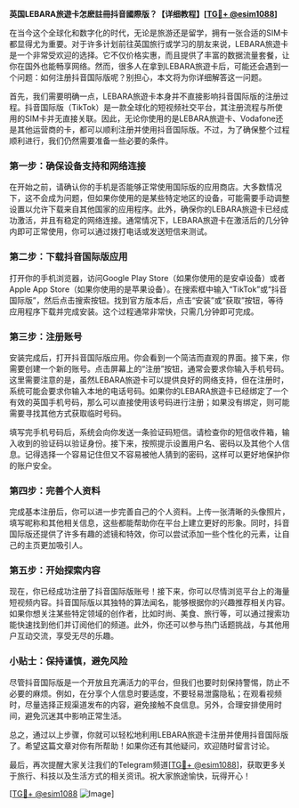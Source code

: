 **英国LEBARA旅遊卡怎麽註冊抖音國際版？【详细教程】[[TG💪+ @esim1088](https://t.me/s/esim1088)]**

在当今这个全球化和数字化的时代，无论是旅游还是留学，拥有一张合适的SIM卡都显得尤为重要。对于许多计划前往英国旅行或学习的朋友来说，LEBARA旅遊卡是一个非常受欢迎的选择。它不仅价格实惠，而且提供了丰富的数据流量套餐，让你在国外也能畅享网络。然而，很多人在拿到LEBARA旅遊卡后，可能还会遇到一个问题：如何注册抖音国际版呢？别担心，本文将为你详细解答这一问题。

首先，我们需要明确一点，LEBARA旅遊卡本身并不直接影响抖音国际版的注册过程。抖音国际版（TikTok）是一款全球化的短视频社交平台，其注册流程与所使用的SIM卡并无直接关联。因此，无论你使用的是LEBARA旅遊卡、Vodafone还是其他运营商的卡，都可以顺利注册并使用抖音国际版。不过，为了确保整个过程顺利进行，我们仍然需要准备一些必要的条件。

### 第一步：确保设备支持和网络连接

在开始之前，请确认你的手机是否能够正常使用国际版的应用商店。大多数情况下，这不会成为问题，但如果你使用的是某些特定地区的设备，可能需要手动调整设置以允许下载来自其他国家的应用程序。此外，确保你的LEBARA旅遊卡已经成功激活，并且有稳定的网络连接。通常情况下，LEBARA旅遊卡在激活后的几分钟内即可正常使用，你可以通过拨打电话或发送短信来测试。

### 第二步：下载抖音国际版应用

打开你的手机浏览器，访问Google Play Store（如果你使用的是安卓设备）或者Apple App Store（如果你使用的是苹果设备）。在搜索框中输入“TikTok”或“抖音国际版”，然后点击搜索按钮。找到官方版本后，点击“安装”或“获取”按钮，等待应用程序下载并完成安装。这个过程通常非常快，只需几分钟即可完成。

### 第三步：注册账号

安装完成后，打开抖音国际版应用。你会看到一个简洁而直观的界面。接下来，你需要创建一个新的账号。点击屏幕上的“注册”按钮，通常会要求你输入手机号码。这里需要注意的是，虽然LEBARA旅遊卡可以提供良好的网络支持，但在注册时，系统可能会要求你输入本地的电话号码。如果你的LEBARA旅遊卡已经绑定了一个有效的英国手机号码，那么可以直接使用该号码进行注册；如果没有绑定，则可能需要寻找其他方式获取临时号码。

填写完手机号码后，系统会向你发送一条验证码短信。请检查你的短信收件箱，输入收到的验证码以验证身份。接下来，按照提示设置用户名、密码以及其他个人信息。记得选择一个容易记住但又不容易被他人猜到的密码，这样可以更好地保护你的账户安全。

### 第四步：完善个人资料

完成基本注册后，你可以进一步完善自己的个人资料。上传一张清晰的头像照片，填写昵称和其他相关信息，这些都能帮助你在平台上建立更好的形象。同时，抖音国际版还提供了许多有趣的滤镜和特效，你可以尝试添加一些个性化的元素，让自己的主页更加吸引人。

### 第五步：开始探索内容

现在，你已经成功注册了抖音国际版账号！接下来，你可以尽情浏览平台上的海量短视频内容。抖音国际版以其独特的算法闻名，能够根据你的兴趣推荐相关内容。如果你想关注某些特定领域的创作者，比如时尚、美食、旅行等，可以通过搜索功能快速找到他们并订阅他们的频道。此外，你还可以参与热门话题挑战，与其他用户互动交流，享受无尽的乐趣。

### 小贴士：保持谨慎，避免风险

尽管抖音国际版是一个开放且充满活力的平台，但我们也要时刻保持警惕，防止不必要的麻烦。例如，在分享个人信息时要适度，不要轻易泄露隐私；在观看视频时，尽量选择正规渠道发布的内容，避免接触不良信息。另外，合理安排使用时间，避免沉迷其中影响正常生活。

总之，通过以上步骤，你就可以轻松地利用LEBARA旅遊卡注册并使用抖音国际版了。希望这篇文章对你有所帮助！如果你还有其他疑问，欢迎随时留言讨论。

最后，再次提醒大家关注我们的Telegram频道[[TG💪+ @esim1088](https://t.me/s/esim1088)]，获取更多关于旅行、科技以及生活方式的相关资讯。祝大家旅途愉快，玩得开心！

[[TG💪+ @esim1088](https://t.me/s/esim1088) ![Image](https://i.postimg.cc/4NQfJmqS/Snipaste-2025-05-13-00-14-12.png)]